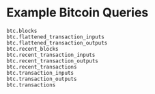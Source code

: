 # Example Bitcoin Queries

`btc.blocks` \
`btc.flattened_transaction_inputs`\
`btc.flattened_transaction_outputs`\
`btc.recent_blocks`\
`btc.recent_transaction_inputs`\
`btc.recent_transaction_outputs`\
`btc.recent_transactions`\
`btc.transaction_inputs`\
`btc.transaction_outputs`\
`btc.transactions`
